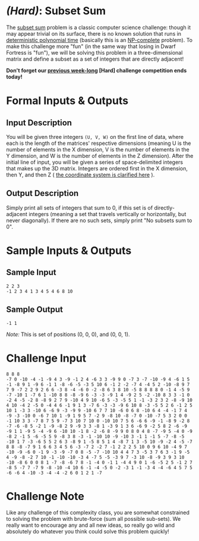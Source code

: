 # [](#HardIcon) *(Hard)*: Subset Sum 

The [subset sum](http://en.wikipedia.org/wiki/Subset_sum_problem) problem is a classic computer science challenge: though it may appear trivial on its surface, there is no known solution that runs in [deterministic polynomial time](http://en.wikipedia.org/wiki/P_(complexity)) (basically this is an [NP-complete](http://en.wikipedia.org/wiki/Subset_sum_problem) problem). To make this challenge more "fun" (in the same way that losing in Dwarf Fortress is "fun"), we will be solving this problem in a three-dimensional matrix and define a subset as a set of integers that are directly adjacent!

**Don't forget our [previous week-long](http://www.reddit.com/r/dailyprogrammer/comments/1dk7c7/05213_challenge_121_hard_medal_management/) [Hard] challenge competition ends today!**

# Formal Inputs & Outputs
## Input Description

You will be given three integers `(U, V, W)` on the first line of data, where each is the length of the matrices' respective dimensions (meaning U is the number of elements in the X dimension, V is the number of elements in the Y dimension, and W is the number of elements in the Z dimension). After the initial line of input, you will be given a series of space-delimited integers that makes up the 3D matrix. Integers are ordered first in the X dimension, then Y, and then Z ( [the coordinate system is clarified here](http://i.imgur.com/nxChpUZ.png) ).

## Output Description

Simply print all sets of integers that sum to 0, if this set is of directly-adjacent integers (meaning a set that travels vertically or horizontally, but never diagonally). If there are no such sets, simply print "No subsets sum to 0".

# Sample Inputs & Outputs
## Sample Input

    2 2 3
    -1 2 3 4 1 3 4 5 4 6 8 10

## Sample Output

    -1 1

*Note:* This is set of positions (0, 0, 0), and (0, 0, 1).

# Challenge Input

    8 8 8
    -7 0 -10 -4 -1 -9 4 3 -9 -1 2 4 -6 3 3 -9 9 0 -7 3 -7 -10 -9 4 -6 1 5 -1 -8 9 1 -9 6 -1 1 -8 -6 -5 -3 5 10 6 -1 2 -2 -7 4 -4 5 2 -10 -8 9 7 7 9 -7 2 2 9 2 6 6 -3 8 -4 -6 0 -2 -8 6 3 8 10 -5 8 8 8 8 0 -1 4 -5 9 -7 -10 1 -7 6 1 -10 8 8 -8 -9 6 -3 -3 -9 1 4 -9 2 5 -2 -10 8 3 3 -1 0 -2 4 -5 -2 8 -8 9 2 7 9 -10 4 9 10 -6 5 -3 -5 5 1 -1 -3 2 3 2 -8 -9 10 4 10 -4 2 -5 0 -4 4 6 -1 9 1 3 -7 6 -3 -3 -9 6 10 8 -3 -5 5 2 6 -1 2 5 10 1 -3 3 -10 6 -6 9 -3 -9 9 -10 6 7 7 10 -6 0 6 8 -10 6 4 -4 -1 7 4 -9 -3 -10 0 -6 7 10 1 -9 1 9 5 7 -2 9 -8 10 -8 -7 0 -10 -7 5 3 2 0 0 -1 10 3 3 -7 8 7 5 9 -7 3 10 7 10 0 -10 10 7 5 6 -6 6 -9 -1 -8 9 -2 8 -7 -6 -8 5 -2 1 -9 -8 2 9 -9 3 3 -8 1 -3 9 1 3 6 -6 9 -2 5 8 2 -6 -9 -9 1 1 -9 5 -4 -9 6 -10 10 -1 8 -2 -6 8 -9 9 0 8 0 4 8 -7 -9 5 -4 0 -9 -8 2 -1 5 -6 -5 5 9 -8 3 8 -3 -1 -10 10 -9 -10 3 -1 1 -1 5 -7 -8 -5 -10 1 7 -3 -6 5 5 2 6 3 -8 9 1 -5 8 5 1 4 -8 7 1 3 -5 10 -9 -2 4 -5 -7 8 8 -8 -7 9 1 6 6 3 4 5 6 -3 -7 2 -2 7 -1 2 2 2 5 10 0 9 6 10 -4 9 7 -10 -9 -6 0 -1 9 -3 -9 -7 0 8 -5 -7 -10 10 4 4 7 3 -5 3 7 6 3 -1 9 -5 4 -9 -8 -2 7 10 -1 -10 -10 -3 4 -7 5 -5 -3 9 7 -3 10 -8 -9 3 9 3 10 -10 -8 6 0 0 8 1 -7 -8 -6 7 8 -1 -4 0 -1 1 -4 4 9 0 1 -6 -5 2 5 -1 2 7 -8 5 -7 7 -7 9 -8 -10 -4 10 6 -1 -4 -5 0 -2 -3 1 -1 -3 4 -4 -6 4 5 7 5 -6 -6 4 -10 -3 -4 -4 -2 6 0 1 2 1 -7

# Challenge Note

Like any challenge of this complexity class, you are somewhat constrained to solving the problem with brute-force (sum all possible sub-sets). We really want to encourage any and all new ideas, so really go wild and absolutely do whatever you think could solve this problem quickly!